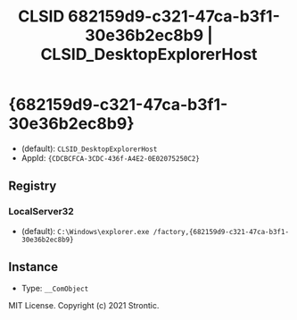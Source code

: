 ﻿---
title: "CLSID 682159d9-c321-47ca-b3f1-30e36b2ec8b9 | CLSID_DesktopExplorerHost"
excerpt: What is COM-Object CLSID 682159d9-c321-47ca-b3f1-30e36b2ec8b9?
---

# {682159d9-c321-47ca-b3f1-30e36b2ec8b9}

* (default): `CLSID_DesktopExplorerHost`
* AppId: `{CDCBCFCA-3CDC-436f-A4E2-0E02075250C2}`

## Registry


### LocalServer32

* (default): `C:\Windows\explorer.exe /factory,{682159d9-c321-47ca-b3f1-30e36b2ec8b9}`

## Instance

* Type: `__ComObject`

MIT License. Copyright (c) 2021 Strontic.



